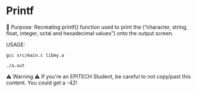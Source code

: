 # Printf

🎯 Purpose: Recreating printf() function used to print the (“character, string, float, integer, octal and hexadecimal values”) onto the output screen.

USAGE:

    gcc src/main.c libmy.a
  
    ./a.out
 
⚠️ Warning ⚠️ If you're an EPITECH Student, be careful to not copy/past this content. You could get a -42!
